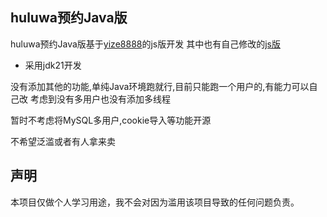 ## huluwa预约Java版

huluwa预约Java版基于[yize8888](https://github.com/yize8888/maotai)的js版开发
其中也有自己修改的[js版](https://github.com/suiyi519/maotai)

* 采用jdk21开发

没有添加其他的功能,单纯Java环境跑就行,目前只能跑一个用户的,有能力可以自己改
考虑到没有多用户也没有添加多线程

暂时不考虑将MySQL多用户,cookie导入等功能开源

不希望泛滥或者有人拿来卖


## 声明
本项目仅做个人学习用途，我不会对因为滥用该项目导致的任何问题负责。
